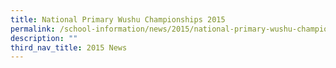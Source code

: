 ```yaml
---
title: National Primary Wushu Championships 2015
permalink: /school-information/news/2015/national-primary-wushu-championships/
description: ""
third_nav_title: 2015 News
---
```

